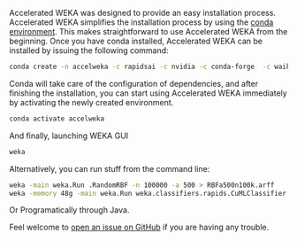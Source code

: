 Accelerated WEKA was designed to provide an easy installation process.
Accelerated WEKA simplifies the installation process by using the [conda environment](https://docs.conda.io/en/latest/). This makes straightforward to use Accelerated WEKA from the beginning. Once you have conda installed, Accelerated WEKA can be installed by issuing the following command:

```sh
conda create -n accelweka -c rapidsai -c nvidia -c conda-forge  -c waikato weka
```

Conda will take care of the configuration of dependencies, and after finishing the installation, you can start using Accelerated WEKA immediately by activating the newly created environment.
```sh
conda activate accelweka
```

And finally, launching WEKA GUI
```sh
weka
```

Alternatively, you can run stuff from the command line:

```sh
weka -main weka.Run .RandomRBF -n 100000 -a 500 > RBFa500n100k.arff
weka -memory 48g -main weka.Run weka.classifiers.rapids.CuMLClassifier -split-percentage 80 -learner RandomForestClassifier -t $(pwd)/RBFa5kn1k.arff -py-command python
```

Or Programatically through Java.

Feel welcome to [open an issue on GitHub](https://github.com/Waikato/acceleratedWEKA/issues/new) if you are having any trouble.